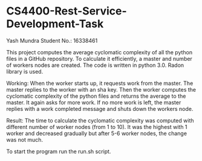 # CS4400-Rest-Service-Development-Task
Yash Mundra
Student No.: 16338461

This project computes the average cyclomatic complexity of all the python files in a GitHub repository. To calculate it     efficiently, a master and number of workers nodes are created. The code is written in python 3.0. Radon library is used.

Working: When the worker starts up, it requests work from the master. The master replies to the worker with an sha key. Then the worker computes the cyclomatic complexity of the python files and returns the average to the master. It again asks for more work. If no more work is left, the master replies with a work completed message and shuts down the workers node.

Result: The time to calculate the cyclomatic complexity was computed with different number of worker nodes (from 1 to 10). It was the highest with 1 worker and decreased gradually but after 5-6 worker nodes, the change was not much.

To start the program run the run.sh script.



